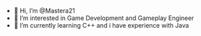 - 👋 Hi, I’m @Mastera21
- 👀 I’m interested in Game Development and Gameplay Engineer
- 🌱 I’m currently learning C++ and i have experience with Java
<!--- 
💞️ I’m looking to collaborate on ...
- 📫 How to reach me ...
--->

<!---
Mastera21/Mastera21 is a ✨ special ✨ repository because its `README.md` (this file) appears on your GitHub profile.
You can click the Preview link to take a look at your changes.
--->
